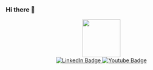 ### Hi there 👋


<div id="header" align="center">
  <img src="https://media.giphy.com/media/qT3NpahR7tGnOqqjng/giphy.gif" width="100"/>
</div>
<div id="badges" align="center">
  <a href="https://www.linkedin.com/in/mehwish-sameer-4186b916b/">
    <img src="https://img.shields.io/badge/LinkedIn-blue?style=for-the-badge&logo=linkedin&logoColor=white" alt="LinkedIn Badge"/>
  </a>
  <a href="your-youtube-URL">
    <img src="https://img.shields.io/badge/StackOverflow-red?style=for-the-badge&logo=stackoverflow&logoColor=white" alt="Youtube Badge"/>
  </a>
  <br/>
  <img src="https://komarev.com/ghpvc/?username=your-github-username&style=flat-square&color=blue" alt=""/>
</div>
